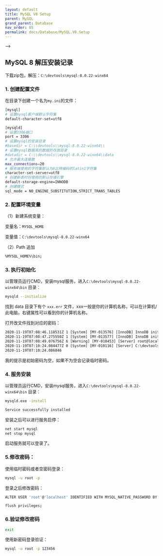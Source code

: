 ```yaml
---
layout: default
title: MySQL V8 Setup
parent: MySQL
grand_parent: Database
nav_order: 85
permalink: docs/Database/MySQL.V8.Setup
---
```



 -->
## MySQL 8 解压安装记录

下载zip包，解压：`C:\devtools\mysql-8.0.22-winx64`

### 1. 创建配置文件

在目录下创建一个名为`my.ini`的文件：

```bash
[mysql]
# 设置mysql客户端默认字符集
default-character-set=utf8

[mysqld]
# 设置3306端口
port = 3306
# 设置mysql的安装目录
#basedir = C:\\devtools\\mysql-8.0.22-winx64\\
# 设置mysql数据库的数据的存放目录
#datadir = C:\\devtools\\mysql-8.0.22-winx64\\data
# 允许最大连接数
max_connections=20
# 服务端使用的字符集默认为8比特编码的latin1字符集
character-set-server=utf8
# 创建新表时将使用的默认存储引擎
default-storage-engine=INNODB
# 创建模式
sql_mode = NO_ENGINE_SUBSTITUTION,STRICT_TRANS_TABLES
```

### 2. 配置环境变量

（1）新建系统变量：

变量名：`MYSQL_HOME`

变量值：`C:\devtools\mysql-8.0.22-winx64`

（2）Path 追加

```bash
%MYSQL_HOME%\bin;
```


### 3. 执行初始化

以管理员运行CMD，安装mysql服务，进入`C:\devtools\mysql-8.0.22-winx64\bin` 目录：

```bash
mysqld --initialize
```
找到 data 目录下有个 `xxx.err` 文件，xxx一般是你的计算机名称，可以在计算机/此电脑，右键属性可以看到你的计算机名称。

打开改文件找到对应的密码：

```txt
2020-11-19T07:08:46.118531Z 1 [System] [MY-013576] [InnoDB] InnoDB initialization has started.
2020-11-19T07:08:47.275550Z 1 [System] [MY-013577] [InnoDB] InnoDB initialization has ended.
2020-11-19T07:08:49.076756Z 6 [Warning] [MY-010453] [Server] root@localhost is created with an empty password ! Please consider switching off the --initialize-insecure option.
2020-11-19T07:10:24.084477Z 0 [System] [MY-010116] [Server] C:\devtools\mysql-8.0.22-winx64\bin\mysqld.exe (mysqld 8.0.22) starting as process 6500
2020-11-19T07:10:24.086846
```
我的提示是初始密码为空，如果不为空会记录临时密码。


### 4. 服务安装

以管理员运行CMD，安装mysql服务，进入`C:\devtools\mysql-8.0.22-winx64\bin` 目录：

```bash
mysqld.exe -install
```
```txt
Service successfully installed
```
安装之后可以进行服务启停：

```bash
net start mysql
net stop mysql
```

启动服务就可以登录了。


### 5.修改密码：

使用临时密码或者空密码登录：
```bash
mysql -u root -p 
```
登录之后修改密码：

```bash
ALTER USER 'root'@'localhost' IDENTIFIED WITH MYSQL_NATIVE_PASSWORD BY '123456';

flush privileges;
```

### 6.验证修改密码

```bash
exit
```
使用新密码登录验证：

```bash
mysql -u root -p 123456
```


